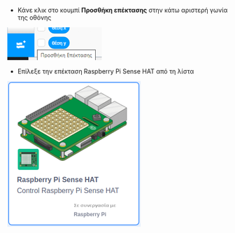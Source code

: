 - Κάνε κλικ στο κουμπί **Προσθήκη επέκτασης** στην κάτω αριστερή γωνία της οθόνης

![Το εικονίδιο προσθήκης επέκτασης (δύο ξεχωριστά μπλοκ με το σύμβολο "προσθήκη") έχει επισημανθεί.](images/add-extension.png)

- Επίλεξε την επέκταση Raspberry Pi Sense HAT από τη λίστα

![Το εικονίδιο επέκτασης HAT Raspberry Pi Sense στη λίστα Επέκτασης. Το εικονίδιο επέκτασης έχει μια εικόνα ενός Raspberry Pi με Sense Hat και τις λέξεις "Raspberry Pi Sense HAT". Έλεγχος Raspberry Pi Sense HAT'.](images/add-sensehat-extension.png)

